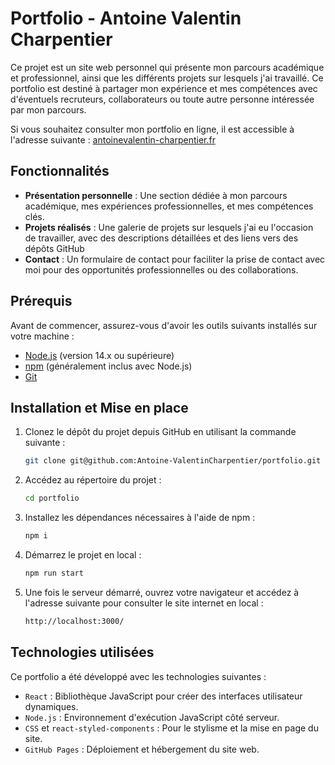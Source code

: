# Portfolio - Antoine Valentin Charpentier
Ce projet est un site web personnel qui présente mon parcours académique et professionnel, ainsi que les différents projets sur lesquels j'ai travaillé. Ce portfolio est destiné à partager mon expérience et mes compétences avec d'éventuels recruteurs, collaborateurs ou toute autre personne intéressée par mon parcours.

Si vous souhaitez consulter mon portfolio en ligne, il est accessible à l'adresse suivante : [antoinevalentin-charpentier.fr](https://antoinevalentin-charpentier.fr/)

## Fonctionnalités
- **Présentation personnelle** : Une section dédiée à mon parcours académique, mes expériences professionnelles, et mes compétences clés.
- **Projets réalisés** : Une galerie de projets sur lesquels j'ai eu l'occasion de travailler, avec des descriptions détaillées et des liens vers des dépôts GitHub
- **Contact** : Un formulaire de contact pour faciliter la prise de contact avec moi pour des opportunités professionnelles ou des collaborations.

## Prérequis
Avant de commencer, assurez-vous d'avoir les outils suivants installés sur votre machine :
- [Node.js](https://nodejs.org/) (version 14.x ou supérieure)
- [npm](https://www.npmjs.com/) (généralement inclus avec Node.js)
- [Git](https://git-scm.com/)

## Installation et Mise en place

1. Clonez le dépôt du projet depuis GitHub en utilisant la commande suivante :
   ```bash
   git clone git@github.com:Antoine-ValentinCharpentier/portfolio.git
   ```
2. Accédez au répertoire du projet :
   ```bash
   cd portfolio
   ```
3. Installez les dépendances nécessaires à l'aide de npm :
   ```bash
   npm i
   ```
4. Démarrez le projet en local :
   ```bash
   npm run start
   ```
5. Une fois le serveur démarré, ouvrez votre navigateur et accédez à l'adresse suivante pour consulter le site internet en local :
   ```bash
   http://localhost:3000/
   ```
## Technologies utilisées

Ce portfolio a été développé avec les technologies suivantes :
- ``React`` : Bibliothèque JavaScript pour créer des interfaces utilisateur dynamiques.
- ``Node.js`` : Environnement d'exécution JavaScript côté serveur.
- ``CSS`` et ``react-styled-components`` : Pour le stylisme et la mise en page du site.
- ``GitHub Pages`` : Déploiement et hébergement du site web.
   
